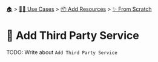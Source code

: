 <!--startTocHeader-->
[🏠](../../../README.md) > [👷🏽 Use Cases](../../README.md) > [📦 Add Resources](../README.md) > [✨ From Scratch](README.md)
# 🥉 Add Third Party Service
<!--endTocHeader-->
TODO: Write about `Add Third Party Service`
<!--startTocSubtopic--><!--endTocSubtopic-->
